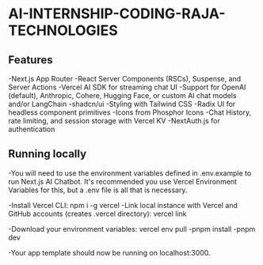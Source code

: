 # AI-INTERNSHIP-CODING-RAJA-TECHNOLOGIES

## Features
-Next.js App Router
-React Server Components (RSCs), Suspense, and Server Actions
-Vercel AI SDK for streaming chat UI
-Support for OpenAI (default), Anthropic, Cohere, Hugging Face, or custom AI chat models and/or LangChain
-shadcn/ui
-Styling with Tailwind CSS
-Radix UI for headless component primitives
-Icons from Phosphor Icons
-Chat History, rate limiting, and session storage with Vercel KV
-NextAuth.js for authentication




## Running locally
-You will need to use the environment variables defined in .env.example to run Next.js AI Chatbot. It's recommended you use Vercel Environment Variables for this, but a .env file is all that is necessary.


-Install Vercel CLI: npm i -g vercel
-Link local instance with Vercel and GitHub accounts (creates .vercel directory): vercel link



-Download your environment variables: vercel env pull
-pnpm install
-pnpm dev

-Your app template should now be running on localhost:3000.
